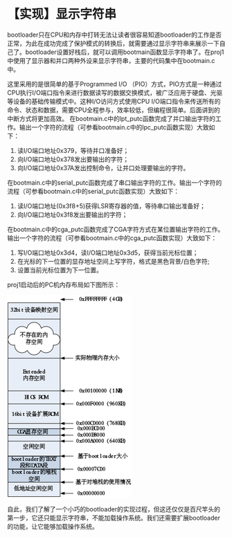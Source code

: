 # 【实现】显示字符串

bootloader只在CPU和内存中打转无法让读者很容易知道bootloader的工作是否正常，为此在成功完成了保护模式的转换后，就需要通过显示字符串来展示一下自己了。bootloader设置好栈后，就可以调用bootmain函数显示字符串了。在proj1中使用了显示器和并口两种外设来显示字符串，主要的代码集中在bootmain.c中。

这里采用的是很简单的基于Programmed I/O （PIO）方式，PIO方式是一种通过CPU执行I/O端口指令来进行数据读写的数据交换模式，被广泛应用于硬盘、光驱等设备的基础传输模式中。这种I/O访问方式使用CPU I/O端口指令来传送所有的命令、状态和数据，需要CPU全程参与，效率较低，但编程很简单。后面讲到的中断方式将更加高效。
在bootmain.c中的lpt_putc函数完成了并口输出字符的工作。输出一个字符的流程（可参看bootmain.c中的lpc_putc函数实现）大致如下：

1. 读I/O端口地址0x379，等待并口准备好；
2. 向I/O端口地址0x378发出要输出的字符；
3. 向I/O端口地址0x37A发出控制命令，让并口处理要输出的字符。

在bootmain.c中的serial_putc函数完成了串口输出字符的工作。输出一个字符的流程（可参看bootmain.c中的serial_putc函数实现）大致如下：

1. 读I/O端口地址(0x3f8+5)获得LSR寄存器的值，等待串口输出准备好；
2. 向I/O端口地址0x3f8发出要输出的字符；

在bootmain.c中的cga_putc函数完成了CGA字符方式在某位置输出字符的工作。输出一个字符的流程（可参看bootmain.c中的cga_putc函数实现）大致如下：

1. 写I/O端口地址0x3d4，读I/O端口地址0x3d5，获得当前光标位置；
2. 在光标的下一位置的显存地址空间上写字符，格式是黑色背景/白色字符;
3. 设置当前光标位置为下一位置。

proj1启动后的PC机内存布局如下图所示：

![3.18.1](figures/3.18.1.png)

自此，我们了解了一个小巧的bootloader的实现过程，但这还仅仅是百尺竿头的第一步，它还只能显示字符串，不能加载操作系统。我们还需要扩展bootloader的功能，让它能够加载操作系统。

